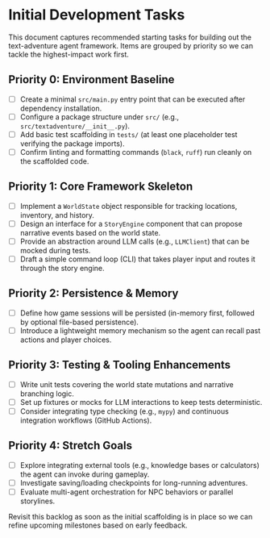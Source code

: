# Initial Development Tasks

This document captures recommended starting tasks for building out the text-adventure agent framework. Items are grouped by priority so we can tackle the highest-impact work first.

## Priority 0: Environment Baseline
- [ ] Create a minimal `src/main.py` entry point that can be executed after dependency installation.
- [ ] Configure a package structure under `src/` (e.g., `src/textadventure/__init__.py`).
- [ ] Add basic test scaffolding in `tests/` (at least one placeholder test verifying the package imports).
- [ ] Confirm linting and formatting commands (`black`, `ruff`) run cleanly on the scaffolded code.

## Priority 1: Core Framework Skeleton
- [ ] Implement a `WorldState` object responsible for tracking locations, inventory, and history.
- [ ] Design an interface for a `StoryEngine` component that can propose narrative events based on the world state.
- [ ] Provide an abstraction around LLM calls (e.g., `LLMClient`) that can be mocked during tests.
- [ ] Draft a simple command loop (CLI) that takes player input and routes it through the story engine.

## Priority 2: Persistence & Memory
- [ ] Define how game sessions will be persisted (in-memory first, followed by optional file-based persistence).
- [ ] Introduce a lightweight memory mechanism so the agent can recall past actions and player choices.

## Priority 3: Testing & Tooling Enhancements
- [ ] Write unit tests covering the world state mutations and narrative branching logic.
- [ ] Set up fixtures or mocks for LLM interactions to keep tests deterministic.
- [ ] Consider integrating type checking (e.g., `mypy`) and continuous integration workflows (GitHub Actions).

## Priority 4: Stretch Goals
- [ ] Explore integrating external tools (e.g., knowledge bases or calculators) the agent can invoke during gameplay.
- [ ] Investigate saving/loading checkpoints for long-running adventures.
- [ ] Evaluate multi-agent orchestration for NPC behaviors or parallel storylines.

Revisit this backlog as soon as the initial scaffolding is in place so we can refine upcoming milestones based on early feedback.
